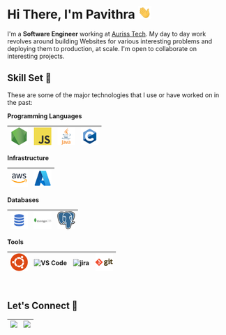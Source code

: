 
<h1>Hi There, I'm Pavithra <img  src="https://raw.githubusercontent.com/ABSphreak/ABSphreak/master/gifs/Hi.gif" width="30px"></h1>

I'm a **Software Engineer** working at [Auriss Tech](https://auriss.com/). My day to day work revolves around building Websites for various interesting problems and deploying them to production, at scale. I'm open to collaborate on interesting projects.

## Skill Set :muscle:

These are some of the major technologies that I use or have worked on in the past:

**Programming Languages**

<img title="Node.js" alt="Node.js" width="40px" src="https://raw.githubusercontent.com/github/explore/master/topics/nodejs/nodejs.png" />|<img alt="JS" title="JavaScript" width="40px" src="https://raw.githubusercontent.com/github/explore/master/topics/javascript/javascript.png">|<img alt="Java" title="Java" width="40px" src="https://raw.githubusercontent.com/github/explore/main/topics/java/java.png">|<img title="C" alt="C" width="40px" src="https://raw.githubusercontent.com/github/explore/master/topics/c/c.png">
|--|--|--|--|

**Infrastructure**

<img title="AWS" alt="AWS" width="40px" src="https://raw.githubusercontent.com/github/explore/main/topics/aws/aws.png">|<img title="Azure" alt="Azure" width="40px" src="https://raw.githubusercontent.com/github/explore/main/topics/azure/azure.png">
|--|--|

**Databases**

<img title="SQL" alt="SQL" width="40px" src="https://raw.githubusercontent.com/github/explore/master/topics/sql/sql.png">|<img title="MongoDB" alt="MongoDB" width="40px" src="https://raw.githubusercontent.com/github/explore/master/topics/mongodb/mongodb.png">|<img title="Postgres" alt="Postgres" width="40px" src="https://raw.githubusercontent.com/github/explore/master/topics/postgresql/postgresql.png"> <br>
|--|--|--|

**Tools**

<img title="Ubuntu" alt="Ubuntu" width="40px" src="https://raw.githubusercontent.com/github/explore/master/topics/ubuntu/ubuntu.png">|<img title="VS Code" alt="VS Code" width="40px" src="https://img.icons8.com/fluent/48/000000/visual-studio-code-2019.png">|<img title="jira" alt="jira" width="40px" src="https://raw.githubusercontent.com/github/explore/master/topics/jira/jira.png">|<img title="git" alt="git" width="40px" src="https://raw.githubusercontent.com/github/explore/master/topics/git/git.png">
|--|--|--|--|
<br>



## Let's Connect :handshake:

<a href="https://www.linkedin.com/in/pavithras23/"><img src="https://cdn2.iconfinder.com/data/icons/social-media-2285/512/1_Linkedin_unofficial_colored_svg-128.png" width="40"></a>|<a href="https://leetcode.com/u/pavithra__s/"><img src="https://www.vectorlogo.zone/logos/kaggle/kaggle-icon.svg" width="40"></a>
|--|--|
